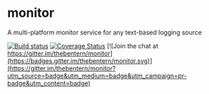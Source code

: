 # monitor


A multi-platform monitor service for any text-based logging source

[![Build status](https://ci.appveyor.com/api/projects/status/mjnr9597mrf615is?svg=true)](https://ci.appveyor.com/project/thebentern/monitor) 
[![Coverage Status](https://coveralls.io/repos/github/thebentern/monitor/badge.svg?branch=master)](https://coveralls.io/github/thebentern/monitor?branch=master)
[![Join the chat at https://gitter.im/thebentern/monitor](https://badges.gitter.im/thebentern/monitor.svg)](https://gitter.im/thebentern/monitor?utm_source=badge&utm_medium=badge&utm_campaign=pr-badge&utm_content=badge)
